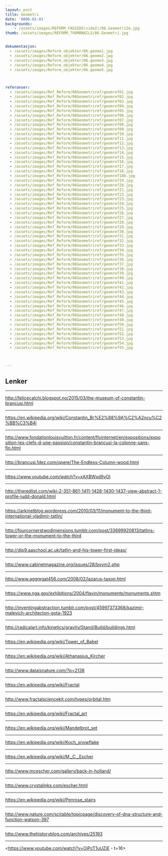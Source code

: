 ```yaml
---
layout: post
title: Geometri
date: '0006-01-01'
backgrounds:
    - /assets/images/REFORM_FAGSIDE(side2)/06.Geometri2m.jpg
thumb: /assets/images/REFORM_THUMBNAILS/06.Geometri.jpg


dokumentasjon:
  - /assets/images/Reform_objekter/06.geome1.jpg
  - /assets/images/Reform_objekter/06.geome2.jpg
  - /assets/images/Reform_objekter/06.geome3.jpg
  - /assets/images/Reform_objekter/06.geome4.jpg
  - /assets/images/Reform_objekter/06.geome5.jpg



referanser:
  - /assets/images/Ref_Reform/06Geometriref/geomref01.jpg
  - /assets/images/Ref_Reform/06Geometriref/geomref02.jpg
  - /assets/images/Ref_Reform/06Geometriref/geomref03.jpg
  - /assets/images/Ref_Reform/06Geometriref/geomref04.jpg
  - /assets/images/Ref_Reform/06Geometriref/geomref05.jpg
  - /assets/images/Ref_Reform/06Geometriref/geomref06.jpg
  - /assets/images/Ref_Reform/06Geometriref/geomref07.jpg
  - /assets/images/Ref_Reform/06Geometriref/geomref08.jpg
  - /assets/images/Ref_Reform/06Geometriref/geomref09.jpg
  - /assets/images/Ref_Reform/06Geometriref/geomref10.jpg
  - /assets/images/Ref_Reform/06Geometriref/geomref11.jpg
  - /assets/images/Ref_Reform/06Geometriref/geomref12.jpg
  - /assets/images/Ref_Reform/06Geometriref/geomref13.jpg
  - /assets/images/Ref_Reform/06Geometriref/geomref14.jpg
  - /assets/images/Ref_Reform/06Geometriref/geomref15.jpg
  - /assets/images/Ref_Reform/06Geometriref/geomref16.jpg
  - /assets/images/Ref_Reform/06Geometriref/geomref17.jpg
  - /assets/images/Ref_Reform/06Geometriref/geomref18.jpg
  - /assets/images/Ref_Reform/06Geometriref/geomref18b.jpg
  - /assets/images/Ref_Reform/06Geometriref/geomref19.jpg
  - /assets/images/Ref_Reform/06Geometriref/geomref20.jpg
  - /assets/images/Ref_Reform/06Geometriref/geomref21.jpg
  - /assets/images/Ref_Reform/06Geometriref/geomref22.jpg
  - /assets/images/Ref_Reform/06Geometriref/geomref23.jpg
  - /assets/images/Ref_Reform/06Geometriref/geomref24.jpg
  - /assets/images/Ref_Reform/06Geometriref/geomref25.jpg
  - /assets/images/Ref_Reform/06Geometriref/geomref26.jpg
  - /assets/images/Ref_Reform/06Geometriref/geomref27.jpg
  - /assets/images/Ref_Reform/06Geometriref/geomref28.jpg
  - /assets/images/Ref_Reform/06Geometriref/geomref29.jpg
  - /assets/images/Ref_Reform/06Geometriref/geomref30.jpg
  - /assets/images/Ref_Reform/06Geometriref/geomref31.jpg
  - /assets/images/Ref_Reform/06Geometriref/geomref32.jpg
  - /assets/images/Ref_Reform/06Geometriref/geomref33.jpg
  - /assets/images/Ref_Reform/06Geometriref/geomref34.jpg
  - /assets/images/Ref_Reform/06Geometriref/geomref35.jpg
  - /assets/images/Ref_Reform/06Geometriref/geomref36.jpg
  - /assets/images/Ref_Reform/06Geometriref/geomref37.jpg
  - /assets/images/Ref_Reform/06Geometriref/geomref38.jpg
  - /assets/images/Ref_Reform/06Geometriref/geomref39.jpg
  - /assets/images/Ref_Reform/06Geometriref/geomref40.jpg
  - /assets/images/Ref_Reform/06Geometriref/geomref41.jpg
  - /assets/images/Ref_Reform/06Geometriref/geomref42.jpg
  - /assets/images/Ref_Reform/06Geometriref/geomref43.jpg
  - /assets/images/Ref_Reform/06Geometriref/geomref44.jpg
  - /assets/images/Ref_Reform/06Geometriref/geomref45.jpg
  - /assets/images/Ref_Reform/06Geometriref/geomref46.jpg
  - /assets/images/Ref_Reform/06Geometriref/geomref47.jpg
  - /assets/images/Ref_Reform/06Geometriref/geomref48.jpg
  - /assets/images/Ref_Reform/06Geometriref/geomref49.jpg
  - /assets/images/Ref_Reform/06Geometriref/geomref50.jpg
  - /assets/images/Ref_Reform/06Geometriref/geomref51.jpg
  - /assets/images/Ref_Reform/06Geometriref/geomref52.jpg
  - /assets/images/Ref_Reform/06Geometriref/geomref53.jpg
  - /assets/images/Ref_Reform/06Geometriref/geomref54.jpg
  - /assets/images/Ref_Reform/06Geometriref/geomref55.jpg



---
```



## Lenker

* * *
<http://felicecalchi.blogspot.no/2015/03/the-museum-of-constantin-brancusi.html>

* * *
<https://en.wikipedia.org/wiki/Constantin_Br%E2%88%9A%C2%A2ncu%C2%BB%C3%B4i>

* * *
<http://www.fondationlouisvuitton.fr/content/flvinternet/en/expositions/exposition-les-clefs-d-une-passion/constantin-brancusi-la-colonne-sans-fin.html>

* * *
<http://brancusi.1dez.com/opere/The-Endless-Column-wood.html>

* * *
<https://www.youtube.com/watch?v=xAXBWxd9vOI>

* * *
<http://theredlist.com/wiki-2-351-861-1411-1428-1430-1437-view-abstract-1-profile-judd-donald.html>

* * *
<https://arkinetblog.wordpress.com/2010/03/11/monument-to-the-third-international-vladimir-tatlin/>

* * *
<http://fourcornerstwodimensions.tumblr.com/post/33699920813/tatlins-tower-or-the-monument-to-the-third>

* * *
<http://dip9.aaschool.ac.uk/tatlin-and-his-tower-first-ideas/>

* * *
<http://www.cabinetmagazine.org/issues/28/boym2.php>

* * *
<http://www.aggregat456.com/2008/02/lazarus-taxon.html>

* * *
<https://www.nga.gov/exhibitions/2004/flavin/monuments/monuments.shtm>

* * *
<http://inventingabstraction.tumblr.com/post/45997373368/kazimir-malevich-architecton-gota-1923>

* * *
<http://radicalart.info/kinetics/gravity/Stand/Build/buildings.html>

* * *
<https://en.wikipedia.org/wiki/Tower_of_Babel>

* * *
<https://en.wikipedia.org/wiki/Athanasius_Kircher>

* * *
<http://www.dataisnature.com/?p=2138>

* * *
<https://en.wikipedia.org/wiki/Fractal>

* * *
<http://www.fractalsciencekit.com/types/orbital.htm>

* * *
<https://en.wikipedia.org/wiki/Fractal_art>

* * *
<https://en.wikipedia.org/wiki/Mandelbrot_set>

* * *
<https://en.wikipedia.org/wiki/Koch_snowflake>

* * *
<https://en.wikipedia.org/wiki/M._C._Escher>

* * *
<http://www.mcescher.com/gallery/back-in-holland/>

* * *
<http://www.crystalinks.com/escher.html>

* * *
<https://en.wikipedia.org/wiki/Penrose_stairs>

* * *
<http://www.nature.com/scitable/topicpage/discovery-of-dna-structure-and-function-watson-397>

* * *
<http://www.thehistoryblog.com/archives/25193>

* * *
<https://www.youtube.com/watch?v=OjPcT1uUZiE - t=16>
